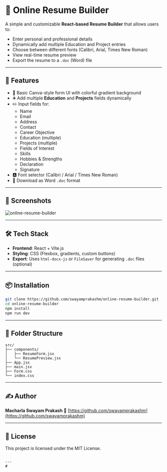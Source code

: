 

# 📝 Online Resume Builder

A simple and customizable **React-based Resume Builder** that allows users to:

- Enter personal and professional details
- Dynamically add multiple Education and Project entries
- Choose between different fonts (Calibri, Arial, Times New Roman)
- View real-time resume preview
- Export the resume to a `.doc` (Word) file

---

## 🚀 Features

- 🎨 Basic Canva-style form UI with colorful gradient background
- ➕ Add multiple **Education** and **Projects** fields dynamically
- ✏️ Input fields for:
  - Name
  - Email
  - Address
  - Contact
  - Career Objective
  - Education (multiple)
  - Projects (multiple)
  - Fields of Interest
  - Skills
  - Hobbies & Strengths
  - Declaration
  - Signature
- 🅰 Font selector (Calibri / Arial / Times New Roman)
- 📄 Download as Word `.doc` format

---

## 📸 Screenshots

![online-resume-builder](online-resume-builder/images/resume.png)

---

## 🛠️ Tech Stack

- **Frontend**: React + Vite.js
- **Styling**: CSS (Flexbox, gradients, custom buttons)
- **Export**: Uses `html-docx-js` or `FileSaver` for generating `.doc` files (optional)

---

## 📦 Installation

```bash
git clone https://github.com/swayamprakashm/online-resume-builder.git
cd online-resume-builder
npm install
npm run dev
````

---

## 📂 Folder Structure

```
src/
├── components/
│   ├── ResumeForm.jsx
│   └── ResumePreview.jsx
├── App.jsx
├── main.jsx
├── Form.css
└── index.css
```

---

## ✍️ Author

**Macharla Swayam Prakash**
📧 [https://github.com/swayamprakashm](https://github.com/swayamprakashm)

---

## 📃 License

This project is licensed under the MIT License.

```

---
#

